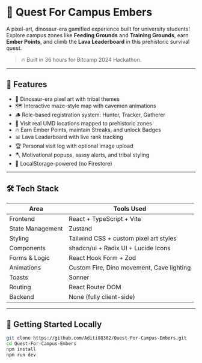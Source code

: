 # 🦖 Quest For Campus Embers

A pixel-art, dinosaur-era gamified experience built for university students!  
Explore campus zones like **Feeding Grounds** and **Training Grounds**, earn **Ember Points**, and climb the **Lava Leaderboard** in this prehistoric survival quest.

> 🔥 Built in 36 hours for Bitcamp 2024 Hackathon.

---

## 🌟 Features

- 🦕 Dinosaur-era pixel art with tribal themes
- 🗺️ Interactive maze-style map with cavemen animations
- 🪵 Role-based registration system: Hunter, Tracker, Gatherer
- 🍖 Visit real UMD locations mapped to prehistoric zones
- 🔥 Earn Ember Points, maintain Streaks, and unlock Badges
- 📊 Lava Leaderboard with live rank tracking
- 🏆 Personal visit log with optional image upload
- 🪓 Motivational popups, sassy alerts, and tribal styling
- 💾 LocalStorage-powered (no Firestore)

---

## 🛠️ Tech Stack

| Area             | Tools Used                                                                 |
|------------------|-----------------------------------------------------------------------------|
| Frontend         | React + TypeScript + Vite                                                   |
| State Management | Zustand                                                                    |
| Styling          | Tailwind CSS + custom pixel art styles                                     |
| Components       | shadcn/ui + Radix UI + Lucide Icons                                        |
| Forms & Logic    | React Hook Form + Zod                                                       |
| Animations       | Custom Fire, Dino movement, Cave lighting                                  |
| Toasts           | Sonner                                                                      |
| Routing          | React Router DOM                                                            |
| Backend          | None (fully client-side)                                                    |

---

## 🚀 Getting Started Locally

```bash
git clone https://github.com/Aditi08302/Quest-For-Campus-Embers.git
cd Quest-For-Campus-Embers
npm install
npm run dev

